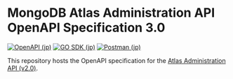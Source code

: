 # MongoDB Atlas Administration API OpenAPI Specification 3.0
[![OpenAPI (jp)](https://img.shields.io/badge/openapi-click%20to%20preview-rgb(71%2C162%2C72)?style=for-the-badge&logo=mongodb)](https://htmlpreview.github.io/?https://github.com/mongodb/openapi/blob/qa/openapi/branded-preview.html)
[![GO SDK (jp)](https://img.shields.io/badge/GO%20SDK-click%20to%20open-rgb(21%2C151%2C183)?style=for-the-badge&logo=go)](https://github.com/mongodb/atlas-sdk-go)
[![Postman (jp)](https://img.shields.io/badge/Postman-click%20to%20open-rgb(239%2C91%2C37)?style=for-the-badge&logo=postman)](https://www.postman.com/mongodb-devrel/workspace/mongodb-atlas-administration-apis/overview)

This repository hosts the OpenAPI specification for the [Atlas Administration API (v2.0)](https://www.mongodb.com/docs/atlas/reference/api-resources-spec/v2/).

